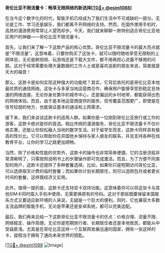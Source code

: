 **哥伦比亚不限流量卡：畅享无限网络的新选择[[TG💪+ @esim1088](https://t.me/s/esim1088)]**

在当今这个数字化的时代，智能手机已经成为了我们生活中不可或缺的一部分。无论是工作、学习还是娱乐，我们都离不开网络的支持。然而，在国外使用手机时，高昂的漫游费用常常让人望而却步。今天，我们就来聊聊一款特别适合哥伦比亚地区用户的神器——哥伦比亚不限流量卡。

首先，让我们来了解一下这款产品的核心优势。哥伦比亚不限流量卡的最大亮点就是“不限流量”。这意味着，只要你购买了这张卡，就可以随时随地享受无限制的上网体验，无论是刷视频、玩游戏还是下载大文件，都不用再担心流量不够用的问题。这对于经常需要处理大量数据的工作人士或是喜欢追剧的朋友来说，简直就是天大的福音！

那么，这款卡是如何实现这种强大的功能呢？其实，它背后依托的是哥伦比亚本地最优质的通信网络。这张卡与多家当地运营商合作，确保用户能够享受到稳定且快速的网络连接。无论你身处繁华的城市中心，还是偏远的乡村地带，都能获得出色的网络体验。而且，由于是本地运营商提供的服务，信号覆盖范围更广，即使是在信号较弱的地方，也能保证基本的通话和上网需求。

接下来，我们来谈谈这款卡的适用人群。如果你是一位刚到哥伦比亚旅行或工作的游客，这款卡绝对是你的首选。相比传统的漫游服务，哥伦比亚不限流量卡不仅价格实惠，还能让你轻松融入当地的数字生活。对于留学生而言，这款卡同样具有极高的性价比。它可以帮助你在异国他乡保持与家人朋友的联系，并且支持各种在线教育平台，让你的学习之路更加顺畅。

当然，除了价格和性能的优势外，这款卡的操作也非常简单便捷。它的注册流程非常清晰明了，只需按照说明书上的步骤操作即可完成激活。而且，为了方便不同类型的用户，这款卡还提供了多种套餐选择。比如，如果你只是短期访问哥伦比亚，可以选择按天计费的临时套餐；而如果你计划长期居住，则可以选购包月或者更长时间的套餐，这样既经济又实用。

此外，值得一提的是，这款卡还支持双卡双待功能。这意味着你可以将这张卡与其他SIM卡同时插入手机中使用，无需更换原有的号码。这对于那些既要保留本国联系方式又要适应新环境的人来说，无疑是一个巨大的便利。同时，它也兼容大多数主流品牌的智能手机，无论是苹果还是安卓系统，都可以完美适配。

最后，我们再来总结一下这款哥伦比亚不限流量卡的优点：价格合理、流量不限、网络稳定、操作简便。无论你是短期旅行者、长期居住者还是本地居民，都能从中受益匪浅。尤其是在哥伦比亚这样一个互联网发展迅速的国家，拥有一张这样的卡，就相当于拥有了通向未来世界的钥匙。

[[TG💪+ @esim1088](https://t.me/s/esim1088) ![Image](https://i.postimg.cc/4NQfJmqS/Snipaste-2025-05-13-00-14-12.png)]